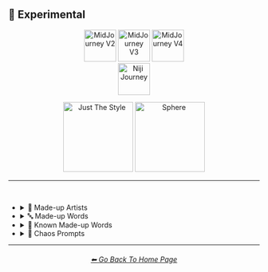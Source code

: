 <h2>🧪 Experimental</h2>

<div align="center">

[<img src="/Images/Repo_Parts/Buttons/Version_Buttons/button_version_V2_inactive_third.webp?raw=true" alt="MidJourney V2" height="64" />](/Pages/MJ_V2/Style_Pages/Sphere/Experimental.md)
[<img src="/Images/Repo_Parts/Buttons/Version_Buttons/button_version_V3_active_third.webp?raw=true" alt="MidJourney V3" height="64" />](/Pages/MJ_V3/Style_Pages/Sphere/Experimental.md)
[<img src="/Images/Repo_Parts/Buttons/Version_Buttons/button_version_V4_inactive_third.webp?raw=true" alt="MidJourney V4" height="64" />](/Pages/MJ_V4/Style_Pages/Just_The_Style/Experimental.md)
<br>
[<img src="/Images/Repo_Parts/Buttons/Version_Buttons/button_version_niji_inactive_full.webp?raw=true" alt="Niji Journey" height="64" />](/Pages/Niji_Journey/Style_Pages/Experimental.md)

[<img src="/Images/Repo_Parts/Buttons/Image_Type_Buttons/button_just_the_style_inactive.webp?raw=true" alt="Just The Style" width="140.5" />](/Pages/MJ_V3/Style_Pages/Just_The_Style/Experimental.md)
[<img src="/Images/Repo_Parts/Buttons/Image_Type_Buttons/button_sphere_active.webp?raw=true" alt="Sphere" width="140.5" />](/Pages/MJ_V3/Style_Pages/Sphere/Experimental.md)

</div>

<hr>
<br>


- <details><summary>📔 Made-up Artists</summary><p><div align="center">

	| Painted by Vincent Bob Gray | Painted by Redrick J Hubedrin | Painted by Leandrew Bengolstein |
	| :-: | :-: | :-: |
	| <img src="/Images/MJ_V3/MidJourney_Styles_(sphere)/Experimental/Made_Up_Artists/sphere_Painted_by_Vincent_Bob_Gray.png?raw=true" width="256" /> | <img src="/Images/MJ_V3/MidJourney_Styles_(sphere)/Experimental/Made_Up_Artists/sphere_Painted_by_Redrick_J_Hubedrin.png?raw=true" width="256" /> | <img src="/Images/MJ_V3/MidJourney_Styles_(sphere)/Experimental/Made_Up_Artists/sphere_Painted_by_Leandrew_Bengolstein.png?raw=true" width="256" /> |
	
	<br>
	
	| Art by Rickolas Veneyfield | Art by Gandelif Jamarison |
	| :-: | :-: |
	| <img src="/Images/MJ_V3/MidJourney_Styles_(sphere)/Experimental/Made_Up_Artists/sphere_Art_by_Rickolas_Veneyfield.png?raw=true" width="256" /> | <img src="/Images/MJ_V3/MidJourney_Styles_(sphere)/Experimental/Made_Up_Artists/sphere_Art_by_Gandelif_Jamarison.png?raw=true" width="256" /> |

  </div></p></details>



- <details><summary>🔤 Made-up Words</summary><p><div align="center">

	| Flash-Traced | Glimmer-Traced | Halometric Patterns |
	| :-: | :-: | :-: |
	| <img src="/Images/MJ_V3/MidJourney_Styles_(sphere)/Experimental/Made_Up_Words/sphere_Flash-Traced.png?raw=true" width="256" /> | <img src="/Images/MJ_V3/MidJourney_Styles_(sphere)/Experimental/Made_Up_Words/sphere_Glimmer-Traced.png?raw=true" width="256" /> | <img src="/Images/MJ_V3/MidJourney_Styles_(sphere)/Experimental/Made_Up_Words/sphere_Halometric_Patterns.png?raw=true" width="256" /> |
	
	<br>
	
	| Lumametric  | Nortonious |
	| :-: | :-: |
	| <img src="/Images/MJ_V3/MidJourney_Styles_(sphere)/Experimental/Made_Up_Words/sphere_Lumametric.png?raw=true" width="256" /> | <img src="/Images/MJ_V3/MidJourney_Styles_(sphere)/Experimental/Made_Up_Words/sphere_Nortonious.png?raw=true" width="256" /> |
	
	<br>
	
	| Proporastable | Prospeartented |
	| :-: | :-: |
	| <img src="/Images/MJ_V3/MidJourney_Styles_(sphere)/Experimental/Made_Up_Words/sphere_Proporastable.png?raw=true" width="256" /> | <img src="/Images/MJ_V3/MidJourney_Styles_(sphere)/Experimental/Made_Up_Words/sphere_Prospeartented.png?raw=true" width="256" /> |
	
	<br>
	
	| Psychromvolucence | Shimmavolucent | Transchromacy |
	| :-: | :-: | :-: |
	| <img src="/Images/MJ_V3/MidJourney_Styles_(sphere)/Experimental/Made_Up_Words/sphere_Psychromvolucence.png?raw=true" width="256" /> | <img src="/Images/MJ_V3/MidJourney_Styles_(sphere)/Experimental/Made_Up_Words/sphere_Shimmavolucent.png?raw=true" width="256" /> | <img src="/Images/MJ_V3/MidJourney_Styles_(sphere)/Experimental/Made_Up_Words/sphere_Transchromacy.png?raw=true" width="256" /> |

	<br>
	
	| Origummy |
	| :-: |
	| <img src="/Images/MJ_V3/MidJourney_Styles_(sphere)/Wave_10/sphere_Origummy.png?raw=true" width="256" /> |

  </div></p></details>



- <details><summary>📓 Known Made-up Words</summary><p><div align="center">

	| Supercalifragilisticexpialidocious | Fiddlededee |
	| :-: | :-: |
	| <img src="/Images/MJ_V3/MidJourney_Styles_(sphere)/Experimental/Made_Up_Words/sphere_Supercalifragilisticexpialidocious.png?raw=true" width="256" /> | <img src="/Images/MJ_V3/MidJourney_Styles_(sphere)/Experimental/Made_Up_Words/sphere_Fiddlededee.png?raw=true" width="256" /> |

  </div></p></details>



- <details><summary>🔣 Chaos Prompts</summary><p><div align="center">

	| qwje90qhj329r |
	| :-: |
	| <img src="/Images/MJ_V3/MidJourney_Styles_(sphere)/Experimental/Chaos_Prompts/sphere_qwje90qhj329r.png?raw=true" width="256" /> |

  </div></p></details>


<hr><!--------------->
<div align="center">
<h6><a href="https://github.com/willwulfken/MidJourney-Styles-and-Keywords-Reference/blob/main/README.md">⬅ Go Back To Home Page</a></h6>
</div>